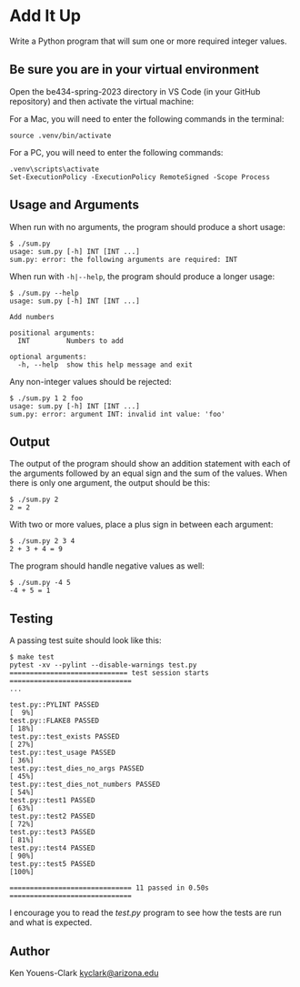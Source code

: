 # Add It Up

Write a Python program that will sum one or more required integer values.

## Be sure you are in your virtual environment
Open the be434-spring-2023 directory in VS Code (in your GitHub repository) and then activate the virtual machine:

For a Mac, you will need to enter the following commands in the terminal:
```
source .venv/bin/activate
```

For a PC, you will need to enter the following commands:
```
.venv\scripts\activate
Set-ExecutionPolicy -ExecutionPolicy RemoteSigned -Scope Process
```

## Usage and Arguments

When run with no arguments, the program should produce a short usage:

```
$ ./sum.py
usage: sum.py [-h] INT [INT ...]
sum.py: error: the following arguments are required: INT
```

When run with `-h|--help`, the program should produce a longer usage:

```
$ ./sum.py --help
usage: sum.py [-h] INT [INT ...]

Add numbers

positional arguments:
  INT         Numbers to add

optional arguments:
  -h, --help  show this help message and exit
```

Any non-integer values should be rejected:

```
$ ./sum.py 1 2 foo
usage: sum.py [-h] INT [INT ...]
sum.py: error: argument INT: invalid int value: 'foo'
```

## Output

The output of the program should show an addition statement with each of the arguments followed by an equal sign and the sum of the values.
When there is only one argument, the output should be this:

```
$ ./sum.py 2
2 = 2
```

With two or more values, place a plus sign in between each argument:

```
$ ./sum.py 2 3 4
2 + 3 + 4 = 9
```

The program should handle negative values as well:

```
$ ./sum.py -4 5
-4 + 5 = 1
```

## Testing

A passing test suite should look like this:

```
$ make test
pytest -xv --pylint --disable-warnings test.py
============================= test session starts ==============================
...

test.py::PYLINT PASSED                                                   [  9%]
test.py::FLAKE8 PASSED                                                   [ 18%]
test.py::test_exists PASSED                                              [ 27%]
test.py::test_usage PASSED                                               [ 36%]
test.py::test_dies_no_args PASSED                                        [ 45%]
test.py::test_dies_not_numbers PASSED                                    [ 54%]
test.py::test1 PASSED                                                    [ 63%]
test.py::test2 PASSED                                                    [ 72%]
test.py::test3 PASSED                                                    [ 81%]
test.py::test4 PASSED                                                    [ 90%]
test.py::test5 PASSED                                                    [100%]

============================== 11 passed in 0.50s ==============================
```

I encourage you to read the _test.py_ program to see how the tests are run and what is expected.

## Author

Ken Youens-Clark <kyclark@arizona.edu>